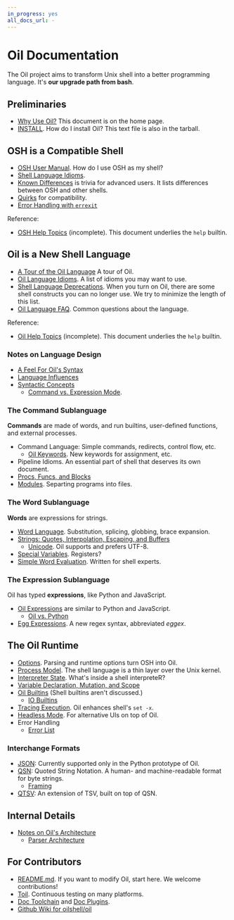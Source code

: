 ```yaml
---
in_progress: yes
all_docs_url: -
---
```


Oil Documentation
=================

The Oil project aims to transform Unix shell into a better programming
language.  It's **our upgrade path from bash**.

<div id="toc">
</div>

## Preliminaries

- [Why Use Oil?](/why.html)  This document is on the home page.
- [INSTALL](INSTALL.html). How do I install Oil?  This text file is also in the
  tarball.

<!-- TODO: split up help into 12 docs? -->

## OSH is a Compatible Shell

- [OSH User Manual](osh-manual.html). How do I use OSH as my shell?
- [Shell Language Idioms](shell-idioms.html).
- [Known Differences](known-differences.html) is trivia for advanced users.
  It lists differences between OSH and other shells.
- [Quirks](quirks.html) for compatibility.
- [Error Handling with `errexit`](errexit.html)

Reference:

- [OSH Help Topics](osh-help-topics.html) (incomplete).  This document
  underlies the `help` builtin.

## Oil is a New Shell Language

- [A Tour of the Oil Language](oil-language-tour.html)  A tour of Oil.
- [Oil Language Idioms](idioms.html).  A list of idioms you may want to use.
- [Shell Language Deprecations](deprecations.html).  When you turn on Oil,
  there are some shell constructs you can no longer use.  We try to minimize
  the length of this list.
- [Oil Language FAQ](oil-language-faq.html).  Common questions about the
  language.

Reference:

- [Oil Help Topics](oil-help-topics.html) (incomplete).  This document
  underlies the `help` builtin.

### Notes on Language Design

- [A Feel For Oil's Syntax](syntax-feelings.html)
- [Language Influences](language-influences.html)
- [Syntactic Concepts](syntactic-concepts.html)
  - [Command vs. Expression Mode](command-vs-expression-mode.html).

### The Command Sublanguage

**Commands** are made of words, and run builtins, user-defined functions, and
external processes.

- Command Language: Simple commands, redirects, control flow, etc.
  - [Oil Keywords](oil-keywords.html). New keywords for assignment, etc.
- Pipeline Idioms.  An essential part of shell that deserves its own document.
- [Procs, Funcs, and Blocks](oil-proc-func-block.html)
- [Modules](modules.html).  Separting programs into files.

### The Word Sublanguage

**Words** are expressions for strings.

- [Word Language](oil-word-language.html).  Substitution, splicing, globbing,
  brace expansion.
- [Strings: Quotes, Interpolation, Escaping, and Buffers](strings.html)
  - [Unicode](unicode.html).  Oil supports and prefers UTF-8.
- [Special Variables](oil-special-vars.html).  Registers?
- [Simple Word Evaluation](simple-word-eval.html).  Written for shell experts.

### The Expression Sublanguage

Oil has typed **expressions**, like Python and JavaScript.

- [Oil Expressions](oil-expressions.html) are similar to Python and JavaScript.
  - [Oil vs. Python](oil-vs-python.html)
- [Egg Expressions](eggex.html).  A new regex syntax, abbreviated *eggex*.

## The Oil Runtime

- [Options](oil-options.html).  Parsing and runtime options turn OSH into Oil.
- [Process Model](process-model.html).  The shell language is a thin layer over
  the Unix kernel.
- [Interpreter State](interpreter-state.html).  What's inside a shell
  interpreteR?
- [Variable Declaration, Mutation, and Scope](variables.html)
- [Oil Builtins](oil-builtins.html) (Shell builtins aren't discussed.)
  - [IO Builtins](io-builtins.html)
- [Tracing Execution](xtrace.html).  Oil enhances shell's `set -x`.
- [Headless Mode](headless.html).  For alternative UIs on top of Oil.
- Error Handling
  - [Error List](errors.html) 

### Interchange Formats

- [JSON](json.html): Currently supported only in the Python prototype of Oil.
- [QSN](qsn.html): Quoted String Notation.  A human- and machine-readable
  format for byte strings.
  - [Framing](framing.html)
- [QTSV](qtsv.html): An extension of TSV, built on top of QSN.

## Internal Details

- [Notes on Oil's Architecture](architecture-notes.html)
  - [Parser Architecture](parser-architecture.html)

## For Contributors

- [README.md](README.html).  If you want to modify Oil, start here.  We
  welcome contributions!
- [Toil](toil.html).  Continuous testing on many platforms.
- [Doc Toolchain](doc-toolchain.html) and [Doc Plugins](doc-plugins.html).
- [Github Wiki for oilshell/oil](https://github.com/oilshell/oil/wiki)

<!--

Discarded, maybe delete these

[What is Oil?](what-is-oil.html)  High-level descriptions of the project.

-->
